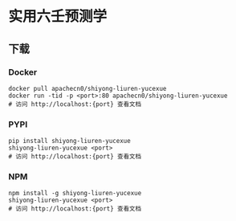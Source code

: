 # 实用六壬预测学

## 下载

### Docker

```
docker pull apachecn0/shiyong-liuren-yucexue
docker run -tid -p <port>:80 apachecn0/shiyong-liuren-yucexue
# 访问 http://localhost:{port} 查看文档
```

### PYPI

```
pip install shiyong-liuren-yucexue
shiyong-liuren-yucexue <port>
# 访问 http://localhost:{port} 查看文档
```

### NPM

```
npm install -g shiyong-liuren-yucexue
shiyong-liuren-yucexue <port>
# 访问 http://localhost:{port} 查看文档
```